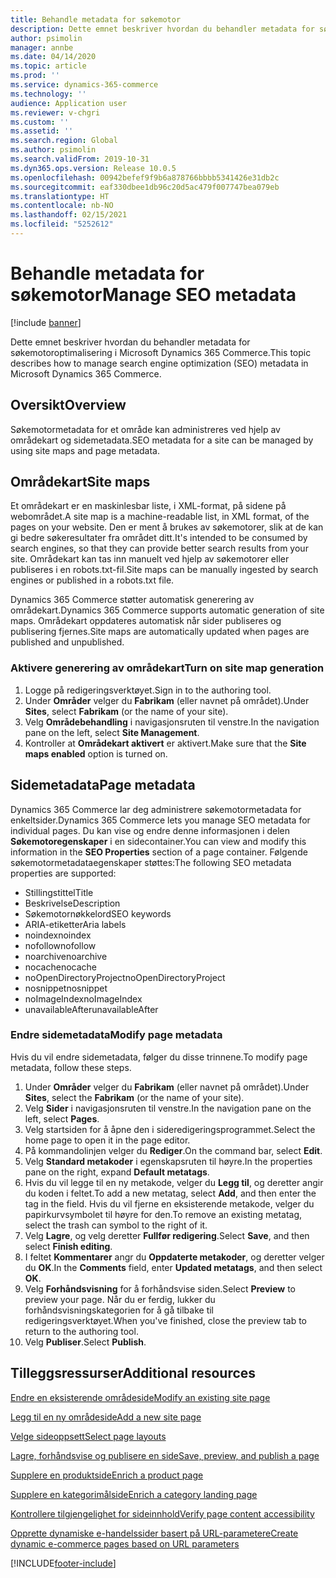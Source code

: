 ```yaml
---
title: Behandle metadata for søkemotor
description: Dette emnet beskriver hvordan du behandler metadata for søkemotoroptimalisering i Microsoft Dynamics 365 Commerce.
author: psimolin
manager: annbe
ms.date: 04/14/2020
ms.topic: article
ms.prod: ''
ms.service: dynamics-365-commerce
ms.technology: ''
audience: Application user
ms.reviewer: v-chgri
ms.custom: ''
ms.assetid: ''
ms.search.region: Global
ms.author: psimolin
ms.search.validFrom: 2019-10-31
ms.dyn365.ops.version: Release 10.0.5
ms.openlocfilehash: 00942befef9f9b6a878766bbbb5341426e31db2c
ms.sourcegitcommit: eaf330dbee1db96c20d5ac479f007747bea079eb
ms.translationtype: HT
ms.contentlocale: nb-NO
ms.lasthandoff: 02/15/2021
ms.locfileid: "5252612"
---
```

# <a name="manage-seo-metadata"></a><span data-ttu-id="cce07-103">Behandle metadata for søkemotor</span><span class="sxs-lookup"><span data-stu-id="cce07-103">Manage SEO metadata</span></span>


[!include [banner](includes/banner.md)]

<span data-ttu-id="cce07-104">Dette emnet beskriver hvordan du behandler metadata for søkemotoroptimalisering i Microsoft Dynamics 365 Commerce.</span><span class="sxs-lookup"><span data-stu-id="cce07-104">This topic describes how to manage search engine optimization (SEO) metadata in Microsoft Dynamics 365 Commerce.</span></span>

## <a name="overview"></a><span data-ttu-id="cce07-105">Oversikt</span><span class="sxs-lookup"><span data-stu-id="cce07-105">Overview</span></span>

<span data-ttu-id="cce07-106">Søkemotormetadata for et område kan administreres ved hjelp av områdekart og sidemetadata.</span><span class="sxs-lookup"><span data-stu-id="cce07-106">SEO metadata for a site can be managed by using site maps and page metadata.</span></span>
    
## <a name="site-maps"></a><span data-ttu-id="cce07-107">Områdekart</span><span class="sxs-lookup"><span data-stu-id="cce07-107">Site maps</span></span>

<span data-ttu-id="cce07-108">Et områdekart er en maskinlesbar liste, i XML-format, på sidene på webområdet.</span><span class="sxs-lookup"><span data-stu-id="cce07-108">A site map is a machine-readable list, in XML format, of the pages on your website.</span></span> <span data-ttu-id="cce07-109">Den er ment å brukes av søkemotorer, slik at de kan gi bedre søkeresultater fra området ditt.</span><span class="sxs-lookup"><span data-stu-id="cce07-109">It's intended to be consumed by search engines, so that they can provide better search results from your site.</span></span> <span data-ttu-id="cce07-110">Områdekart kan tas inn manuelt ved hjelp av søkemotorer eller publiseres i en robots.txt-fil.</span><span class="sxs-lookup"><span data-stu-id="cce07-110">Site maps can be manually ingested by search engines or published in a robots.txt file.</span></span>

<span data-ttu-id="cce07-111">Dynamics 365 Commerce støtter automatisk generering av områdekart.</span><span class="sxs-lookup"><span data-stu-id="cce07-111">Dynamics 365 Commerce supports automatic generation of site maps.</span></span> <span data-ttu-id="cce07-112">Områdekart oppdateres automatisk når sider publiseres og publisering fjernes.</span><span class="sxs-lookup"><span data-stu-id="cce07-112">Site maps are automatically updated when pages are published and unpublished.</span></span>

### <a name="turn-on-site-map-generation"></a><span data-ttu-id="cce07-113">Aktivere generering av områdekart</span><span class="sxs-lookup"><span data-stu-id="cce07-113">Turn on site map generation</span></span>

1. <span data-ttu-id="cce07-114">Logge på redigeringsverktøyet.</span><span class="sxs-lookup"><span data-stu-id="cce07-114">Sign in to the authoring tool.</span></span>
1. <span data-ttu-id="cce07-115">Under **Områder** velger du **Fabrikam** (eller navnet på området).</span><span class="sxs-lookup"><span data-stu-id="cce07-115">Under **Sites**, select **Fabrikam** (or the name of your site).</span></span>
1. <span data-ttu-id="cce07-116">Velg **Områdebehandling** i navigasjonsruten til venstre.</span><span class="sxs-lookup"><span data-stu-id="cce07-116">In the navigation pane on the left, select **Site Management**.</span></span>
1. <span data-ttu-id="cce07-117">Kontroller at **Områdekart aktivert** er aktivert.</span><span class="sxs-lookup"><span data-stu-id="cce07-117">Make sure that the **Site maps enabled** option is turned on.</span></span>

## <a name="page-metadata"></a><span data-ttu-id="cce07-118">Sidemetadata</span><span class="sxs-lookup"><span data-stu-id="cce07-118">Page metadata</span></span>

<span data-ttu-id="cce07-119">Dynamics 365 Commerce lar deg administrere søkemotormetadata for enkeltsider.</span><span class="sxs-lookup"><span data-stu-id="cce07-119">Dynamics 365 Commerce lets you manage SEO metadata for individual pages.</span></span> <span data-ttu-id="cce07-120">Du kan vise og endre denne informasjonen i delen **Søkemotoregenskaper** i en sidecontainer.</span><span class="sxs-lookup"><span data-stu-id="cce07-120">You can view and modify this information in the **SEO Properties** section of a page container.</span></span> <span data-ttu-id="cce07-121">Følgende søkemotormetadataegenskaper støttes:</span><span class="sxs-lookup"><span data-stu-id="cce07-121">The following SEO metadata properties are supported:</span></span>

- <span data-ttu-id="cce07-122">Stillingstittel</span><span class="sxs-lookup"><span data-stu-id="cce07-122">Title</span></span>
- <span data-ttu-id="cce07-123">Beskrivelse</span><span class="sxs-lookup"><span data-stu-id="cce07-123">Description</span></span>
- <span data-ttu-id="cce07-124">Søkemotornøkkelord</span><span class="sxs-lookup"><span data-stu-id="cce07-124">SEO keywords</span></span>
- <span data-ttu-id="cce07-125">ARIA-etiketter</span><span class="sxs-lookup"><span data-stu-id="cce07-125">Aria labels</span></span>
- <span data-ttu-id="cce07-126">noindex</span><span class="sxs-lookup"><span data-stu-id="cce07-126">noindex</span></span>
- <span data-ttu-id="cce07-127">nofollow</span><span class="sxs-lookup"><span data-stu-id="cce07-127">nofollow</span></span>
- <span data-ttu-id="cce07-128">noarchive</span><span class="sxs-lookup"><span data-stu-id="cce07-128">noarchive</span></span>
- <span data-ttu-id="cce07-129">nocache</span><span class="sxs-lookup"><span data-stu-id="cce07-129">nocache</span></span>
- <span data-ttu-id="cce07-130">noOpenDirectoryProject</span><span class="sxs-lookup"><span data-stu-id="cce07-130">noOpenDirectoryProject</span></span>
- <span data-ttu-id="cce07-131">nosnippet</span><span class="sxs-lookup"><span data-stu-id="cce07-131">nosnippet</span></span>
- <span data-ttu-id="cce07-132">noImageIndex</span><span class="sxs-lookup"><span data-stu-id="cce07-132">noImageIndex</span></span>
- <span data-ttu-id="cce07-133">unavailableAfter</span><span class="sxs-lookup"><span data-stu-id="cce07-133">unavailableAfter</span></span>

### <a name="modify-page-metadata"></a><span data-ttu-id="cce07-134">Endre sidemetadata</span><span class="sxs-lookup"><span data-stu-id="cce07-134">Modify page metadata</span></span>

<span data-ttu-id="cce07-135">Hvis du vil endre sidemetadata, følger du disse trinnene.</span><span class="sxs-lookup"><span data-stu-id="cce07-135">To modify page metadata, follow these steps.</span></span>

1. <span data-ttu-id="cce07-136">Under **Områder** velger du **Fabrikam** (eller navnet på området).</span><span class="sxs-lookup"><span data-stu-id="cce07-136">Under **Sites**, select the **Fabrikam** (or the name of your site).</span></span>
1. <span data-ttu-id="cce07-137">Velg **Sider** i navigasjonsruten til venstre.</span><span class="sxs-lookup"><span data-stu-id="cce07-137">In the navigation pane on the left, select **Pages**.</span></span>
1. <span data-ttu-id="cce07-138">Velg startsiden for å åpne den i sideredigeringsprogrammet.</span><span class="sxs-lookup"><span data-stu-id="cce07-138">Select the home page to open it in the page editor.</span></span>
1. <span data-ttu-id="cce07-139">På kommandolinjen velger du **Rediger**.</span><span class="sxs-lookup"><span data-stu-id="cce07-139">On the command bar, select **Edit**.</span></span>
1. <span data-ttu-id="cce07-140">Velg **Standard metakoder** i egenskapsruten til høyre.</span><span class="sxs-lookup"><span data-stu-id="cce07-140">In the properties pane on the right, expand **Default metatags**.</span></span>
1. <span data-ttu-id="cce07-141">Hvis du vil legge til en ny metakode, velger du **Legg til**, og deretter angir du koden i feltet.</span><span class="sxs-lookup"><span data-stu-id="cce07-141">To add a new metatag, select **Add**, and then enter the tag in the field.</span></span> <span data-ttu-id="cce07-142">Hvis du vil fjerne en eksisterende metakode, velger du papirkurvsymbolet til høyre for den.</span><span class="sxs-lookup"><span data-stu-id="cce07-142">To remove an existing metatag, select the trash can symbol to the right of it.</span></span>
1. <span data-ttu-id="cce07-143">Velg **Lagre**, og velg deretter **Fullfør redigering**.</span><span class="sxs-lookup"><span data-stu-id="cce07-143">Select **Save**, and then select **Finish editing**.</span></span>
1. <span data-ttu-id="cce07-144">I feltet **Kommentarer** angr du **Oppdaterte metakoder**, og deretter velger du **OK**.</span><span class="sxs-lookup"><span data-stu-id="cce07-144">In the **Comments** field, enter **Updated metatags**, and then select **OK**.</span></span>
1. <span data-ttu-id="cce07-145">Velg **Forhåndsvisning** for å forhåndsvise siden.</span><span class="sxs-lookup"><span data-stu-id="cce07-145">Select **Preview** to preview your page.</span></span> <span data-ttu-id="cce07-146">Når du er ferdig, lukker du forhåndsvisningskategorien for å gå tilbake til redigeringsverktøyet.</span><span class="sxs-lookup"><span data-stu-id="cce07-146">When you've finished, close the preview tab to return to the authoring tool.</span></span>
1. <span data-ttu-id="cce07-147">Velg **Publiser**.</span><span class="sxs-lookup"><span data-stu-id="cce07-147">Select **Publish**.</span></span>

## <a name="additional-resources"></a><span data-ttu-id="cce07-148">Tilleggsressurser</span><span class="sxs-lookup"><span data-stu-id="cce07-148">Additional resources</span></span>

[<span data-ttu-id="cce07-149">Endre en eksisterende områdeside</span><span class="sxs-lookup"><span data-stu-id="cce07-149">Modify an existing site page</span></span>](modify-existing-page.md)

[<span data-ttu-id="cce07-150">Legg til en ny områdeside</span><span class="sxs-lookup"><span data-stu-id="cce07-150">Add a new site page</span></span>](add-new-page.md)

[<span data-ttu-id="cce07-151">Velge sideoppsett</span><span class="sxs-lookup"><span data-stu-id="cce07-151">Select page layouts</span></span>](select-page-layouts.md)

[<span data-ttu-id="cce07-152">Lagre, forhåndsvise og publisere en side</span><span class="sxs-lookup"><span data-stu-id="cce07-152">Save, preview, and publish a page</span></span>](save-preview-publish-page.md)

[<span data-ttu-id="cce07-153">Supplere en produktside</span><span class="sxs-lookup"><span data-stu-id="cce07-153">Enrich a product page</span></span>](enrich-product-page.md)

[<span data-ttu-id="cce07-154">Supplere en kategorimålside</span><span class="sxs-lookup"><span data-stu-id="cce07-154">Enrich a category landing page</span></span>](enrich-category-page.md)

[<span data-ttu-id="cce07-155">Kontrollere tilgjengelighet for sideinnhold</span><span class="sxs-lookup"><span data-stu-id="cce07-155">Verify page content accessibility</span></span>](verify-accessibility.md)

[<span data-ttu-id="cce07-156">Opprette dynamiske e-handelssider basert på URL-parametere</span><span class="sxs-lookup"><span data-stu-id="cce07-156">Create dynamic e-commerce pages based on URL parameters</span></span>](create-dynamic-pages.md)


[!INCLUDE[footer-include](../includes/footer-banner.md)]